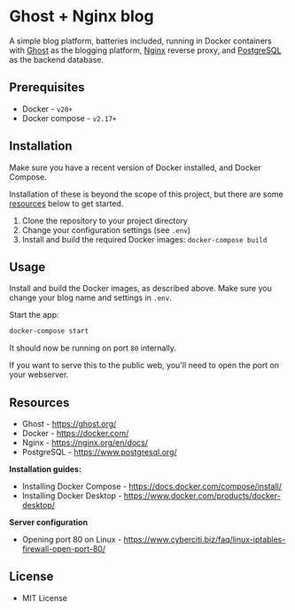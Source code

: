 # Ghost + Nginx blog

A simple blog platform, batteries included, running in Docker containers with [Ghost](https://ghost.org/) as the blogging platform, [Nginx](https://nginx.org/en/docs/j) reverse proxy, and [PostgreSQL](https://www.postgresql.org/) as the backend database.

## Prerequisites

- Docker - `v20+`
- Docker compose - `v2.17+`

## Installation

Make sure you have a recent version of Docker installed, and Docker Compose.

Installation of these is beyond the scope of this project, but there are some [resources](#resources) below to get started.

1. Clone the repository to your project directory
2. Change your configuration settings (see `.env`)
3. Install and build the required Docker images: `docker-compose build`

## Usage

Install and build the Docker images, as described above. Make sure you change your blog name and settings in `.env`.

Start the app:

```sh
docker-compose start
```

It should now be running on port `80` internally.

If you want to serve this to the public web, you'll need to open the port on your webserver.

## Resources

- Ghost - https://ghost.org/
- Docker - https://docker.com/
- Nginx - https://nginx.org/en/docs/
- PostgreSQL - https://www.postgresql.org/

**Installation guides:**

- Installing Docker Compose - https://docs.docker.com/compose/install/
- Installing Docker Desktop - https://www.docker.com/products/docker-desktop/

**Server configuration**

- Opening port 80 on Linux - https://www.cyberciti.biz/faq/linux-iptables-firewall-open-port-80/

## License

- MIT License
